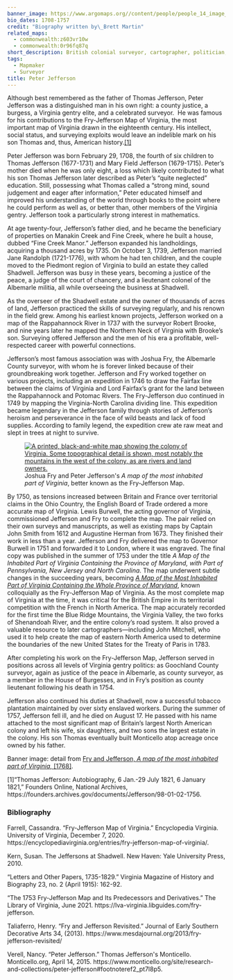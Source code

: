 ```yaml
---
banner_image: https://www.argomaps.org//content/people/people_14_image_compress_100.jpg
bio_dates: 1708-1757
credit: "Biography written by\_Brett Martin"
related_maps:
  - commonwealth:z603vr10w
  - commonwealth:0r96fq87q
short_description: British colonial surveyor, cartographer, politician, and planter
tags:
  - Mapmaker
  - Surveyor
title: Peter Jefferson
---
```

<p>Although best remembered as the father of Thomas Jefferson, Peter Jefferson was a distinguished man in his own right: a county justice, a burgess, a Virginia gentry elite, and a celebrated surveyor. &nbsp;He was famous for his contributions to the Fry-Jefferson Map of Virginia, the most important map of Virginia drawn in the eighteenth century. His intellect, social status, and surveying exploits would leave an indelible mark on his son Thomas and, thus, American history.<a href="#fn1">[1]</a></p>

<p>Peter Jefferson was born February 29, 1708, the fourth of six children to Thomas Jefferson (1677-1731) and Mary Field Jefferson (1679-1715). Peter&rsquo;s mother died when he was only eight, a loss which likely contributed to what his son Thomas Jefferson later described as Peter&rsquo;s &ldquo;quite neglected&rdquo; education. Still, possessing what Thomas called a &ldquo;strong mind, sound judgement and eager after information,&rdquo; Peter educated himself and improved his understanding of the world through books to the point where he could perform as well as, or better than, other members of the Virginia gentry. Jefferson took a particularly strong interest in mathematics.</p>

<p>At age twenty-four, Jefferson&rsquo;s father died, and he became the beneficiary of properties on Manakin Creek and Fine Creek, where he built a house, dubbed &ldquo;Fine Creek Manor.&rdquo; Jefferson expanded his landholdings, acquiring a thousand acres by 1735. On October 3, 1739, Jefferson married Jane Randolph (1721-1776), with whom he had ten children, and the couple moved to the Piedmont region of Virginia to build an estate they called Shadwell. Jefferson was busy in these years, becoming a justice of the peace, a judge of the court of chancery, and a lieutenant colonel of the Albemarle militia, all while overseeing the business at Shadwell.</p>

<p>As the overseer of the Shadwell estate and the owner of thousands of acres of land, Jefferson practiced the skills of surveying regularly, and his renown in the field grew. Among his earliest known projects, Jefferson worked on a map of the Rappahannock River in 1737 with the surveyor Robert Brooke, and nine years later he mapped the Northern Neck of Virginia with Brooke&rsquo;s son. Surveying offered Jefferson and the men of his era a profitable, well-respected career with powerful connections.</p>

<p>Jefferson&rsquo;s most famous association was with Joshua Fry, the Albemarle County surveyor, with whom he is forever linked because of their groundbreaking work together. Jefferson and Fry worked together on various projects, including an expedition in 1746 to draw the Fairfax line between the claims of Virginia and Lord Fairfax&rsquo;s grant for the land between the Rappahannock and Potomac Rivers. The Fry-Jefferson duo continued in 1749 by mapping the Virginia-North Carolina dividing line. This expedition became legendary in the Jefferson family through stories of Jefferson&rsquo;s heroism and perseverance in the face of wild beasts and lack of food supplies. According to family legend, the expedition crew ate raw meat and slept in trees at night to survive.</p>

<figure class="img_left_50"><a href="/maps/commonwealth:z603vr10w"><img alt="A printed, black-and-white map showing the colony of Virginia. Some topographical detail is shown, most notably the mountains in the west of the colony, as are rivers and land owners." src="https://iiif.digitalcommonwealth.org/iiif/2/commonwealth:z603vr115/90,501,9046,5816/800,/0/default.jpg" /></a>

<figcaption>Joshua Fry and Peter Jefferson&#39;s <em>A map of the most inhabited part of Virginia</em>, better known as the Fry-Jefferson Map.</figcaption>
</figure>

<p>By 1750, as tensions increased between Britain and France over territorial claims in the Ohio Country, the English Board of Trade ordered a more accurate map of Virginia. Lewis Burwell, the acting governor of Virginia, commissioned Jefferson and Fry to complete the map. The pair relied on their own surveys and manuscripts, as well as existing maps by Captain John Smith from 1612 and Augustine Herman from 1673. They finished their work in less than a year. Jefferson and Fry delivered the map to Governor Burwell in 1751 and forwarded it to London, where it was engraved. The final copy was published in the summer of 1753 under the title <em>A Map of the Inhabited Part of Virginia Containing the Province of Maryland, with Part of Pennsylvania, New Jersey and North Carolina</em>. The map underwent subtle changes in the succeeding years, becoming <a href="/maps/commonwealth:z603vr10w"><em>A Map of the Most Inhabited Part of Virginia Containing the Whole Province of Maryland</em></a>, known colloquially as the Fry-Jefferson Map of Virginia. As the most complete map of Virginia at the time, it was critical for the British Empire in its territorial competition with the French in North America. The map accurately recorded for the first time the Blue Ridge Mountains, the Virginia Valley, the two forks of Shenandoah River, and the entire colony&rsquo;s road system. It also proved a valuable resource to later cartographers&mdash;including John Mitchell, who used it to help create the map of eastern North America used to determine the boundaries of the new United States for the Treaty of Paris in 1783.</p>

<p>After completing his work on the Fry-Jefferson Map, Jefferson served in positions across all levels of Virginia gentry politics: as Goochland County surveyor, again as justice of the peace in Albemarle, as county surveyor, as a member in the House of Burgesses, and in Fry&rsquo;s position as county lieutenant following his death in 1754.</p>

<p>Jefferson also continued his duties at Shadwell, now a successful tobacco plantation maintained by over sixty enslaved workers. During the summer of 1757, Jefferson fell ill, and he died on August 17. He passed with his name attached to the most significant map of Britain&rsquo;s largest North American colony and left his wife, six daughters, and two sons the largest estate in the colony. His son Thomas eventually built Monticello atop acreage once owned by his father.</p>

<p>Banner image: detail from <a href="/maps/commonwealth:q524mt68j">Fry and Jefferson,&nbsp;<em>A map of the most inhabited part of Virginia,&nbsp;</em>[1768]</a>.</p>

<p><a name="fn1">[1]</a>&ldquo;Thomas Jefferson: Autobiography, 6 Jan.-29 July 1821, 6 January 1821,&rdquo;&nbsp;Founders Online,&nbsp;National Archives, https://founders.archives.gov/documents/Jefferson/98-01-02-1756.</p>

### Bibliography

<p>Farrell, Cassandra. &ldquo;Fry-Jefferson Map of Virginia.&rdquo; Encyclopedia Virginia. University of Virginia, December 7, 2020. https://encyclopediavirginia.org/entries/fry-jefferson-map-of-virginia/.</p>

<p>Kern, Susan. The Jeffersons at Shadwell. New Haven: Yale University Press, 2010.</p>

<p>&ldquo;Letters and Other Papers, 1735-1829.&rdquo; Virginia Magazine of History and Biography 23, no. 2 (April 1915): 162-92.</p>

<p>&ldquo;The 1753 Fry-Jefferson Map and Its Predecessors and Derivatives.&rdquo; The Library of Virginia, June 2021. https://lva-virginia.libguides.com/fry-jefferson.</p>

<p>Taliaferro, Henry. &ldquo;Fry and Jefferson Revisited.&rdquo; Journal of Early Southern Decorative Arts 34, (2013). https://www.mesdajournal.org/2013/fry-jefferson-revisited/</p>

<p>Verell, Nancy. &ldquo;Peter Jefferson.&rdquo; Thomas Jefferson&#39;s Monticello. Monticello.org, April 14, 2015. https://www.monticello.org/site/research-and-collections/peter-jefferson#footnoteref2_pt7l8p5.</p>
